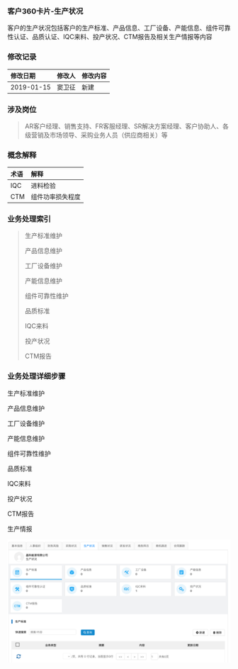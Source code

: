 ### 客户360卡片-生产状况

客户的生产状况包括客户的生产标准、产品信息、工厂设备、产能信息、组件可靠性认证、品质认证、IQC来料、投产状况、CTM报告及相关生产情报等内容

### 修改记录

| 修改日期 | 修改人 | 修改内容 |
| :--- | :--- | :--- |
| 2019-01-15 | 窦卫征 | 新建 |

### 涉及岗位

> AR客户经理、销售支持、FR客服经理、SR解决方案经理、客户协助人、各级营销及市场领导、采购业务人员（供应商相关）等

### 概念解释

| 术语 | 解释 |
| :--- | :--- |
| IQC | 进料检验 |
| CTM | 组件功率损失程度 |

### 业务处理索引

> 生产标准维护
>
> 产品信息维护
>
> 工厂设备维护
>
> 产能信息维护
>
> 组件可靠性维护
>
> 品质标准
>
> IQC来料
>
> 投产状况
>
> CTM报告

### 业务处理详细步骤

生产标准维护

产品信息维护

工厂设备维护

产能信息维护

组件可靠性维护

品质标准

IQC来料

投产状况

CTM报告

生产情报

![](/assets/sczkgl2108.png)

